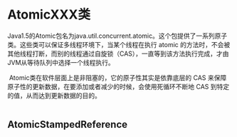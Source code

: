 # AtomicXXX类



​		Java1.5的Atomic包名为java.util.concurrent.atomic。这个包提供了一系列原子类。这些类可以保证多线程环境下，当某个线程在执行 atomic 的方法时，不会被其他线程打断，而别的线程通过自旋锁（CAS），一直等到该方法执行完成，才由JVM从等待队列中选择一个线程执行。

​		Atomic类在软件层面上是非阻塞的，它的原子性其实是依靠底层的 CAS 来保障原子性的更新数据，在要添加或者减少的时候，会使用死循环不断地 CAS 到特定的值，从而达到更新数据的目的。

```java
```



## AtomicStampedReference

